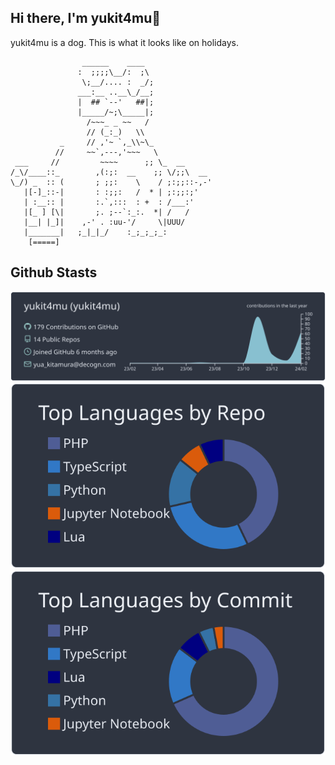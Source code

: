 ## Hi there, I'm yukit4mu🤟
yukit4mu is a dog. This is what it looks like on holidays.
```
                ______    ____
               :  ;;;;\__/:  ;\
                \;__/.... :  _/;
               ___:__ ..__\_/__;
               |  ## `--'   ##|;
               |_____/~;\_____|;
                 /~~~_ _ ~~   /
                 // (_:_)   \\
           _     // ,'~ `,_\\~\_
          //     ~~`,---,'~~~   \
 ___     //         ~~~~      ;; \_  __
/_\/____::_        ,(:;:  __    ;; \/;;\  __
\_/) _  :: (       ; ;;:    \    / ;:;;::-,-'
   |[-]_::-|       : :;;:   /  * | ;:;;:;'
   | :__:: |       :.`,:::  : +  : /___:'
   |[_ ] [\|       ;. ;--`:_:.  *| /   /
   |__| |_]|    ,-' . :uu-'/     \|UUU/
   |_______|   ;_|_|_/    :_;_;_;_:
    [=====]
```

## Github Stasts
[![](https://raw.githubusercontent.com/yukit4mu/yukit4mu/main/profile-summary-card-output/nord_dark/0-profile-details.svg)](https://github.com/vn7n24fzkq/github-profile-summary-cards)
[![](https://raw.githubusercontent.com/yukit4mu/yukit4mu/main/profile-summary-card-output/nord_dark/1-repos-per-language.svg)](https://github.com/vn7n24fzkq/github-profile-summary-cards) 
[![](https://raw.githubusercontent.com/yukit4mu/yukit4mu/main/profile-summary-card-output/nord_dark/2-most-commit-language.svg)](https://github.com/vn7n24fzkq/github-profile-summary-cards)
